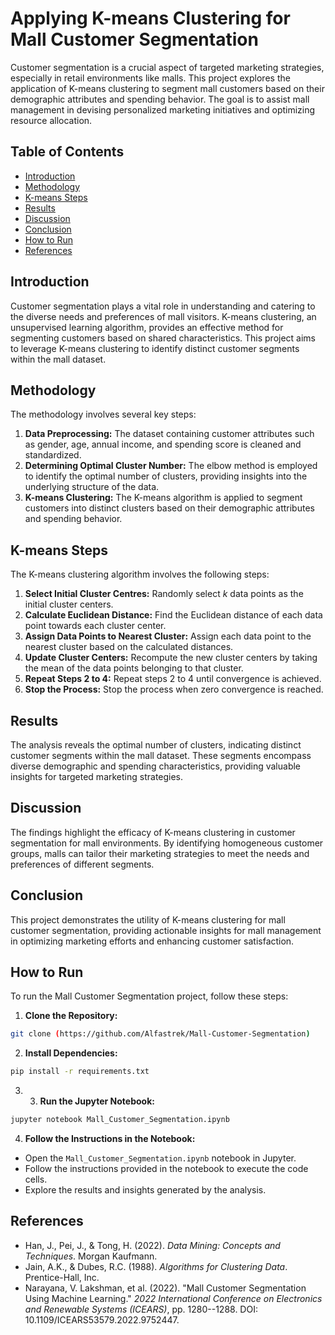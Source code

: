 # Applying K-means Clustering for Mall Customer Segmentation



Customer segmentation is a crucial aspect of targeted marketing strategies, especially in retail environments like malls. This project explores the application of K-means clustering to segment mall customers based on their demographic attributes and spending behavior. The goal is to assist mall management in devising personalized marketing initiatives and optimizing resource allocation.

## Table of Contents
- [Introduction](#introduction)
- [Methodology](#methodology)
- [K-means Steps](#k-means-steps)
- [Results](#results)
- [Discussion](#discussion)
- [Conclusion](#conclusion)
- [How to Run](#how-to-run)
- [References](#references)

## Introduction
Customer segmentation plays a vital role in understanding and catering to the diverse needs and preferences of mall visitors. K-means clustering, an unsupervised learning algorithm, provides an effective method for segmenting customers based on shared characteristics. This project aims to leverage K-means clustering to identify distinct customer segments within the mall dataset.

## Methodology
The methodology involves several key steps:
1. **Data Preprocessing:** The dataset containing customer attributes such as gender, age, annual income, and spending score is cleaned and standardized.
2. **Determining Optimal Cluster Number:** The elbow method is employed to identify the optimal number of clusters, providing insights into the underlying structure of the data.
3. **K-means Clustering:** The K-means algorithm is applied to segment customers into distinct clusters based on their demographic attributes and spending behavior.

## K-means Steps
The K-means clustering algorithm involves the following steps:
1. **Select Initial Cluster Centres:** Randomly select $k$ data points as the initial cluster centers.
2. **Calculate Euclidean Distance:** Find the Euclidean distance of each data point towards each cluster center.
3. **Assign Data Points to Nearest Cluster:** Assign each data point to the nearest cluster based on the calculated distances.
4. **Update Cluster Centers:** Recompute the new cluster centers by taking the mean of the data points belonging to that cluster.
5. **Repeat Steps 2 to 4:** Repeat steps 2 to 4 until convergence is achieved.
6. **Stop the Process:** Stop the process when zero convergence is reached.

## Results
The analysis reveals the optimal number of clusters, indicating distinct customer segments within the mall dataset. These segments encompass diverse demographic and spending characteristics, providing valuable insights for targeted marketing strategies.

## Discussion
The findings highlight the efficacy of K-means clustering in customer segmentation for mall environments. By identifying homogeneous customer groups, malls can tailor their marketing strategies to meet the needs and preferences of different segments.

## Conclusion
This project demonstrates the utility of K-means clustering for mall customer segmentation, providing actionable insights for mall management in optimizing marketing efforts and enhancing customer satisfaction.

## How to Run

To run the Mall Customer Segmentation project, follow these steps:

1. **Clone the Repository:**
```bash 
git clone (https://github.com/Alfastrek/Mall-Customer-Segmentation)
```
2. **Install Dependencies:**
```bash 
pip install -r requirements.txt
```
3. 3. **Run the Jupyter Notebook:**
```bash
jupyter notebook Mall_Customer_Segmentation.ipynb
```
4. **Follow the Instructions in the Notebook:**
- Open the `Mall_Customer_Segmentation.ipynb` notebook in Jupyter.
- Follow the instructions provided in the notebook to execute the code cells.
- Explore the results and insights generated by the analysis.


## References
- Han, J., Pei, J., & Tong, H. (2022). *Data Mining: Concepts and Techniques*. Morgan Kaufmann.
- Jain, A.K., & Dubes, R.C. (1988). *Algorithms for Clustering Data*. Prentice-Hall, Inc.
- Narayana, V. Lakshman, et al. (2022). "Mall Customer Segmentation Using Machine Learning." *2022 International Conference on Electronics and Renewable Systems (ICEARS)*, pp. 1280--1288. DOI: 10.1109/ICEARS53579.2022.9752447.
